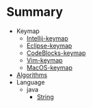 # Summary

* Keymap
    * [Intellij-keymap](keymap/Intellij-keymap.md)
    * [Eclipse-keymap](keymap/Eclipse-keymap.md)
    * [CodeBlocks-keymap](keymap/CodeBlocks-keymap.md)
    * [Vim-keymap](keymap/Vim-keymap.md)
    * [MacOS-keymap](keymap/MacOS-keymap.md)
* [Algorithms](Algorithms/readme.md)
* Language
  * java
    * [String](Language/java/String.md)
